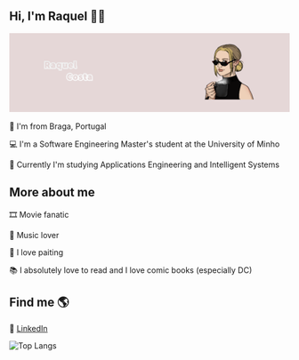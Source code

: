 ## Hi, I'm Raquel 👋✨

![alt text](https://github.com/chelesgaroth/chelesgaroth/blob/main/Drawing%20(1).png)

📍  I'm from Braga, Portugal 

💻 I'm a Software Engineering Master's student at the University of Minho

📖 Currently I'm studying Applications Engineering and Intelligent Systems


## More about me

🎞️ Movie fanatic 

🎵 Music lover

🎨 I love paiting

📚 I absolutely love to read and I love comic books (especially DC) 

## Find me 🌎

💼 <a href="https://www.linkedin.com/in/raquel-costa00/">LinkedIn</a> 

![Top Langs](https://github-readme-stats.vercel.app/api/top-langs/?username=mdfarhaan&layout=compact)
<!--
**chelesgaroth/chelesgaroth** is a ✨ _special_ ✨ repository because its `README.md` (this file) appears on your GitHub profile.

Here are some ideas to get you started:

- 🔭 I’m currently working on ...
- 🌱 I’m currently learning ...
- 👯 I’m looking to collaborate on ...
- 🤔 I’m looking for help with ...
- 💬 Ask me about ...
- 📫 How to reach me: ...
- 😄 Pronouns: ...
- ⚡ Fun fact: ...
-->
